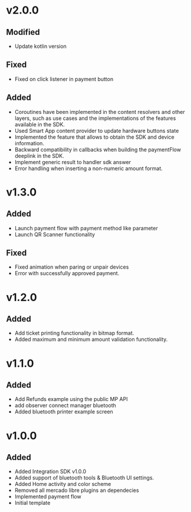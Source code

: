 # v2.0.0
## Modified
- Update kotlin version

## Fixed
- Fixed on click listener in payment button

## Added
- Coroutines have been implemented in the content resolvers and other layers, such as use cases and the implementations of the features available in the SDK.
- Used Smart App content provider to update hardware buttons state
- Implemented the feature that allows to obtain the SDK and device information.
- Backward compatibility in callbacks when building the paymentFlow deeplink in the SDK.
- Implement generic result to handler sdk answer
- Error handling when inserting a non-numeric amount format.

# v1.3.0
## Added
- Launch payment flow with payment method like parameter
- Launch QR Scanner functionality
## Fixed
- Fixed animation when paring or unpair devices
- Error with successfully approved payment.

# v1.2.0
## Added
- Add ticket printing functionality in bitmap format.
- Added maximum and minimum amount validation functionality.

# v1.1.0
## Added
- Add Refunds example using the public MP API
- add observer connect manager bluetooth
- Added bluetooth printer example screen

# v1.0.0
## Added
- Added Integration SDK v1.0.0
- Added support of bluetooth tools & Bluetooth UI settings.
- Added Home activity and color scheme
- Removed all mercado libre plugins an dependecies
- Implemented payment flow
- Initial template

